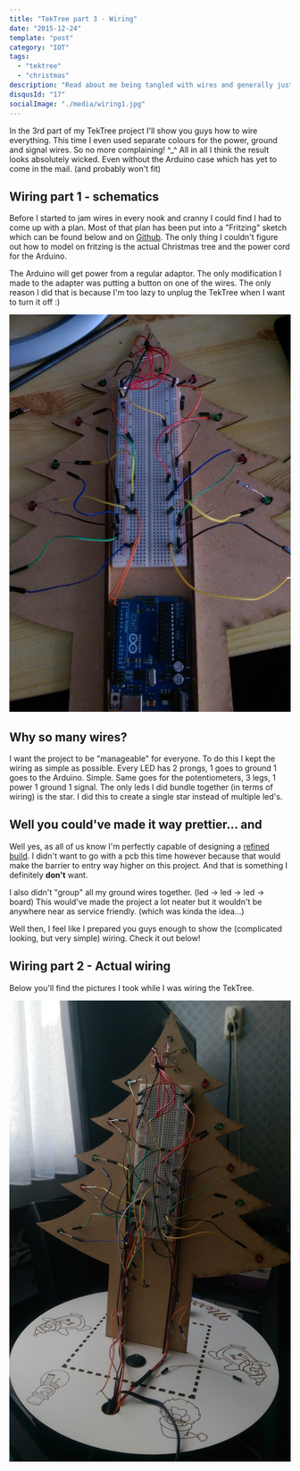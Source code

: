 ```yaml
---
title: "TekTree part 3 - Wiring"
date: "2015-12-24"
template: "post"
category: "IOT"
tags:
  - "tektree"
  - "christmas"
description: "Read about me being tangled with wires and generally just making a mess of things"
disqusId: "17"
socialImage: "./media/wiring1.jpg"
---
```


In the 3rd part of my TekTree project I'll show you guys how to wire everything. This time I even used separate colours for the power, ground and signal wires. So no more complaining! ^\_^ All in all I think the result looks absolutely wicked. Even without the Arduino case which has yet to come in the mail. (and probably won't fit)

## Wiring part 1 - schematics

Before I started to jam wires in every nook and cranny I could find I had to come up with a plan. Most of that plan has been put into a "Fritzing" sketch which can be found below and on [Github](https://github.com/Mastermindzh/TekTree). The only thing I couldn't figure out how to model on fritzing is the actual Christmas tree and the power cord for the Arduino.

The Arduino will get power from a regular adaptor. The only modification I made to the adapter was putting a button on one of the wires. The only reason I did that is because I'm too lazy to unplug the TekTree when I want to turn it off :)

![Wiring of the back of the Tektree. You can see a lot of jumper wires sticking out and connecting to LEDs](./media/wiring1.jpg)

## Why so many wires?

I want the project to be "manageable" for everyone. To do this I kept the wiring as simple as possible. Every LED has 2 prongs, 1 goes to ground 1 goes to the Arduino. Simple. Same goes for the potentiometers, 3 legs, 1 power 1 ground 1 signal. The only leds I did bundle together (in terms of wiring) is the star. I did this to create a single star instead of multiple led's.

## Well you could've made it way prettier... and

Well yes, as all of us know I'm perfectly capable of designing a [refined build](/images/blogs/han4pi/front.png). I didn't want to go with a pcb this time however because that would make the barrier to entry way higher on this project. And that is something I definitely **don't** want.

I also didn't "group" all my ground wires together. (led -> led -> led -> board) This would've made the project a lot neater but it wouldn't be anywhere near as service friendly. (which was kinda the idea...)

Well then, I feel like I prepared you guys enough to show the (complicated looking, but very simple) wiring. Check it out below!

## Wiring part 2 - Actual wiring

Below you'll find the pictures I took while I was wiring the TekTree.

![Wiring of the back of the Tektree. You can see a lot of jumper wires sticking out and connecting to LEDs](./media/wiring2.jpg)
